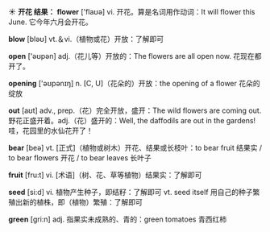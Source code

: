 ☀ <span class="category">**开花 结果：**</span>
<span class="vocabulary">**flower**</span> ['flaʊə] 
<span class="definition">vi. 开花。算是名词用作动词：</span>It will flower this June. 它今年六月会开花。

<span class="vocabulary">**blow**</span> [bləʊ] 
<span class="definition">vt.＆vi.（植物或花）开放：</span>了解即可

<span class="vocabulary">**open**</span> ['əʊpən] 
<span class="definition">adj.（花儿等）开放的：</span>The flowers are all open now. 花现在都开了。

<span class="vocabulary">**opening**</span> ['əʊpənɪŋ] 
<span class="definition">n. [C, U]（花朵的）开放：</span>the opening of a flower 花朵的绽放

<span class="vocabulary">**out**</span> [aʊt] 
<span class="definition">adv., prep.（花）完全开放，盛开：</span>The wild flowers are coming out. 野花正盛开着。<span class="definition">adj.（花）盛开的：</span>Well, the daffodils are out in the gardens! 哇，花园里的水仙花开了！

<span class="vocabulary">**bear**</span> [beə] 
<span class="definition">vt. [正式]（植物或树木）开花、结果或长枝叶：</span>to bear fruit 结果实 / to bear flowers 开花 / to bear leaves 长叶子

<span class="vocabulary">**fruit**</span> [fru:t] 
<span class="definition">vi. [术语]（树、花、草等植物）结果实：</span>了解即可

<span class="vocabulary">**seed**</span> [si:d] 
<span class="definition">vi. 植物产生种子，即结籽：</span>了解即可 <span class="definition">vt. seed itself 用自己的种子繁殖出新的植株，即（植物）繁殖：</span>了解即可

<span class="vocabulary">**green**</span> [ɡri:n] 
<span class="definition">adj. 指果实未成熟的、青的：</span>green tomatoes 青西红柿
